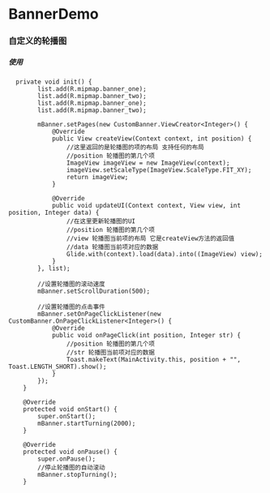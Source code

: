 # BannerDemo
### 自定义的轮播图
##### 使用

      private void init() {
            list.add(R.mipmap.banner_one);
            list.add(R.mipmap.banner_two);
            list.add(R.mipmap.banner_one);
            list.add(R.mipmap.banner_two);

            mBanner.setPages(new CustomBanner.ViewCreator<Integer>() {
                @Override
                public View createView(Context context, int position) {
                    //这里返回的是轮播图的项的布局 支持任何的布局
                    //position 轮播图的第几个项
                    ImageView imageView = new ImageView(context);
                    imageView.setScaleType(ImageView.ScaleType.FIT_XY);
                    return imageView;
                }

                @Override
                public void updateUI(Context context, View view, int position, Integer data) {
                    //在这里更新轮播图的UI
                    //position 轮播图的第几个项
                    //view 轮播图当前项的布局 它是createView方法的返回值
                    //data 轮播图当前项对应的数据
                    Glide.with(context).load(data).into((ImageView) view);
                }
            }, list);

            //设置轮播图的滚动速度
            mBanner.setScrollDuration(500);

            //设置轮播图的点击事件
            mBanner.setOnPageClickListener(new CustomBanner.OnPageClickListener<Integer>() {
                @Override
                public void onPageClick(int position, Integer str) {
                    //position 轮播图的第几个项
                    //str 轮播图当前项对应的数据
                    Toast.makeText(MainActivity.this, position + "", Toast.LENGTH_SHORT).show();
                }
            });
        }

        @Override
        protected void onStart() {
            super.onStart();
            mBanner.startTurning(2000);
        }

        @Override
        protected void onPause() {
            super.onPause();
            //停止轮播图的自动滚动
            mBanner.stopTurning();
        }
    
